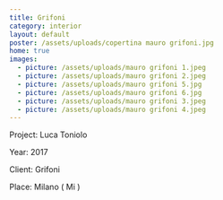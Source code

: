 ```yaml
---
title: Grifoni
category: interior
layout: default
poster: /assets/uploads/copertina mauro grifoni.jpg
home: true
images:
  - picture: /assets/uploads/mauro grifoni 1.jpeg
  - picture: /assets/uploads/mauro grifoni 2.jpeg
  - picture: /assets/uploads/mauro grifoni 5.jpg
  - picture: /assets/uploads/mauro grifoni 6.jpg
  - picture: /assets/uploads/mauro grifoni 3.jpeg
  - picture: /assets/uploads/mauro grifoni 4.jpeg
---
```

Project: Luca Toniolo

Year: 2017

Client: Grifoni

Place: Milano ( Mi )
